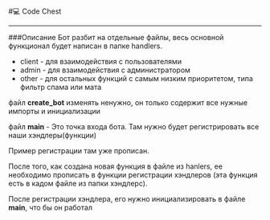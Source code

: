 #💻 Code Chest
***
###Описание
Бот разбит на отдельные файлы, весь основной функционал будет написан в папке handlers. 
- client - для взаимодействия с пользователями
- admin - для взаимодействия с администратором
- other - для остальных функций с самым низким приоритетом, типа фильтр спама или мата

файл **create_bot** изменять ненужно, он только содержит все нужные импорты и инициализации

файл **main** - Это точка входа бота. Там нужно будет регистрировать все наши хэндлеры(функции)

Пример регистрации там уже прописан.

После того, как создана новая функция в файле из hanlers, ее необходимо прописать в функции
регистрации хэндлеров (эта функция есть в кадом файле из папки хэндлерс).

После регистрации хэндлера, его нужно инициализировать в файле **main**, что бы он работал



